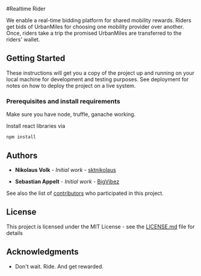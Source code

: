 #Realtime Rider

We enable a real-time bidding platform for shared mobility rewards.
Riders get bids of UrbanMiles for choosing one mobility provider over another.
Once, riders take a trip the promised UrbanMiles are transferred to the riders' wallet.

## Getting Started

These instructions will get you a copy of the project up and running on your local machine for development and testing purposes. See deployment for notes on how to deploy the project on a live system.

### Prerequisites and install requirements

Make sure you have node, truffle, ganache working.

Install react libraries via

`npm install`

## Authors

* **Nikolaus Volk** - *Initial work* - [sktnikolaus](https://github.com/sktnikolaus)

* **Sebastian Appelt** - *Initial work* - [BigVibez](
https://github.com/bigvibez)

See also the list of [contributors](https://github.com/blockchained-mobility-hack/realtimerider/contributors) who participated in this project.

## License

This project is licensed under the MIT License - see the [LICENSE.md](LICENSE.md) file for details

## Acknowledgments

* Don't wait. Ride. And get rewarded.

